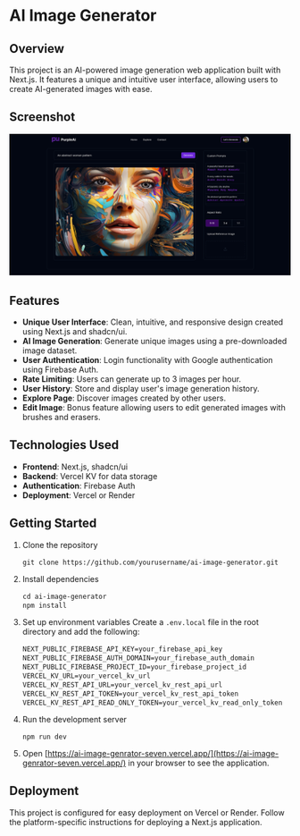 
# AI Image Generator

## Overview

This project is an AI-powered image generation web application built with Next.js. It features a unique and intuitive user interface, allowing users to create AI-generated images with ease.

## Screenshot

![AI Image Generator Screenshot](./public/dashBg.png)

## Features

- **Unique User Interface**: Clean, intuitive, and responsive design created using Next.js and shadcn/ui.
- **AI Image Generation**: Generate unique images using a pre-downloaded image dataset.
- **User Authentication**: Login functionality with Google authentication using Firebase Auth.
- **Rate Limiting**: Users can generate up to 3 images per hour.
- **User History**: Store and display user's image generation history.
- **Explore Page**: Discover images created by other users.
- **Edit Image**: Bonus feature allowing users to edit generated images with brushes and erasers.

## Technologies Used

- **Frontend**: Next.js, shadcn/ui
- **Backend**: Vercel KV for data storage
- **Authentication**: Firebase Auth
- **Deployment**: Vercel or Render

## Getting Started

1. Clone the repository
   ```
   git clone https://github.com/yourusername/ai-image-generator.git
   ```

2. Install dependencies
   ```
   cd ai-image-generator
   npm install
   ```

3. Set up environment variables
   Create a `.env.local` file in the root directory and add the following:
   ```
   NEXT_PUBLIC_FIREBASE_API_KEY=your_firebase_api_key
   NEXT_PUBLIC_FIREBASE_AUTH_DOMAIN=your_firebase_auth_domain
   NEXT_PUBLIC_FIREBASE_PROJECT_ID=your_firebase_project_id
   VERCEL_KV_URL=your_vercel_kv_url
   VERCEL_KV_REST_API_URL=your_vercel_kv_rest_api_url
   VERCEL_KV_REST_API_TOKEN=your_vercel_kv_rest_api_token
   VERCEL_KV_REST_API_READ_ONLY_TOKEN=your_vercel_kv_read_only_token
   ```

4. Run the development server
   ```
   npm run dev
   ```

5. Open [https://ai-image-genrator-seven.vercel.app/](https://ai-image-genrator-seven.vercel.app/) in your browser to see the application.

## Deployment

This project is configured for easy deployment on Vercel or Render. Follow the platform-specific instructions for deploying a Next.js application.





